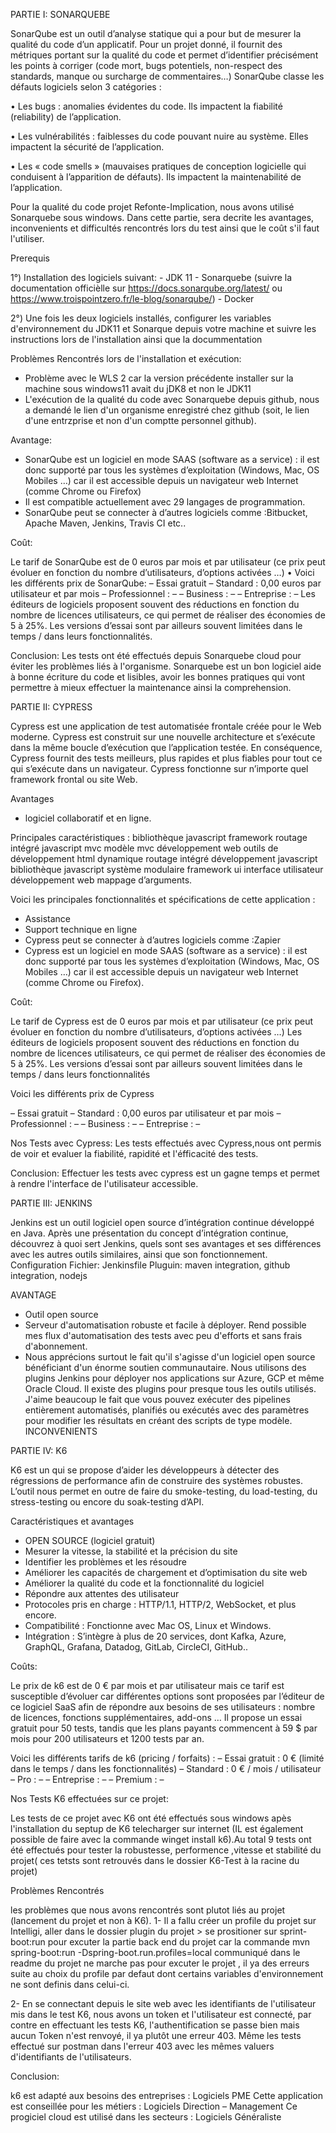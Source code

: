 PARTIE I: SONARQUEBE

SonarQube est un outil d’analyse statique qui a pour but de mesurer la qualité du code d’un applicatif. Pour un projet donné, il fournit des métriques portant sur la qualité du code et permet d’identifier précisément les points à corriger (code mort, bugs potentiels, non-respect des standards, manque ou surcharge de commentaires…)
SonarQube classe les défauts logiciels selon 3 catégories :

• Les bugs : anomalies évidentes du code. Ils impactent la fiabilité (reliability) de l’application.

• Les vulnérabilités : faiblesses du code pouvant nuire au système. Elles impactent la sécurité de l’application.

• Les « code smells » (mauvaises pratiques de conception logicielle qui conduisent à l’apparition de défauts). Ils impactent la maintenabilité de l’application.

Pour la qualité du code projet Refonte-Implication, nous avons utilisé Sonarquebe sous windows. Dans cette partie, sera decrite les avantages, inconvenients et difficultés rencontrés lors du test ainsi que le coût s'il faut l'utiliser.

Prerequis

1°) Installation des logiciels suivant: - JDK 11 - Sonarquebe (suivre la documentation officièlle sur https://docs.sonarqube.org/latest/ ou https://www.troispointzero.fr/le-blog/sonarqube/) - Docker

2°) Une fois les deux logiciels installés, configurer les variables d'environnement du JDK11 et Sonarque depuis votre machine et suivre les instructions lors de l'installation ainsi que la docummentation

Problèmes Rencontrés lors de l'installation et exécution:

- Problème avec le WLS 2 car la version précédente installer sur la machine sous windows11 avait du jDK8 et non le JDK11
- L'exécution de la qualité du code avec Sonarquebe depuis github, nous a demandé le lien d'un organisme enregistré chez github (soit, le lien d'une entrzprise et non d'un comptte personnel github).

Avantage:

- SonarQube est un logiciel en mode SAAS (software as a service) : il est donc supporté par tous les systèmes d’exploitation (Windows, Mac, OS Mobiles …) car il est accessible depuis un navigateur web Internet (comme Chrome ou Firefox)
- Il est compatible actuellement avec 29 langages de programmation.
- SonarQube peut se connecter à d’autres logiciels comme :Bitbucket, Apache Maven, Jenkins, Travis CI etc..

Coût:

Le tarif de SonarQube est de 0 euros par mois et par utilisateur (ce prix peut évoluer en fonction du nombre d’utilisateurs, d’options activées …)
• Voici les différents prix de SonarQube:
– Essai gratuit
– Standard : 0,00 euros par utilisateur et par mois
– Professionnel : –
– Business : –
– Entreprise : –
Les éditeurs de logiciels proposent souvent des réductions en fonction du nombre de licences utilisateurs, ce qui permet de réaliser des économies de 5 à 25%. Les versions d’essai sont par ailleurs souvent limitées dans le temps / dans leurs fonctionnalités.

Conclusion:
Les tests ont été effectués depuis Sonarquebe cloud pour éviter les problèmes liés à l'organisme.
Sonarquebe est un bon logiciel aide à bonne écriture du code et lisibles, avoir les bonnes pratiques qui vont permettre à mieux effectuer la maintenance ainsi la comprehension.


PARTIE II: CYPRESS

Cypress est une application de test automatisée frontale créée pour le Web moderne. Cypress est construit sur une nouvelle architecture et s’exécute dans la même boucle d’exécution que l’application testée. En conséquence, Cypress fournit des tests meilleurs, plus rapides et plus fiables pour tout ce qui s’exécute dans un navigateur. Cypress fonctionne sur n’importe quel framework frontal ou site Web.

Avantages
- logiciel collaboratif et en ligne.

Principales caractéristiques : bibliothèque javascript framework routage intégré javascript mvc modèle mvc développement web outils de développement html dynamique routage intégré développement javascript bibliothèque javascript système modulaire framework ui interface utilisateur développement web mappage d’arguments.

Voici les principales fonctionnalités et spécifications de cette application :
- Assistance
- Support technique en ligne
- Cypress peut se connecter à d’autres logiciels comme :Zapier
- Cypress est un logiciel en mode SAAS (software as a service) : il est donc supporté par tous les systèmes d’exploitation (Windows, Mac, OS Mobiles …) car il est accessible depuis un navigateur web Internet (comme Chrome ou Firefox).

Coût:

Le tarif de Cypress est de 0 euros par mois et par utilisateur (ce prix peut évoluer en fonction du nombre d’utilisateurs, d’options activées …)
Les éditeurs de logiciels proposent souvent des réductions en fonction du nombre de licences utilisateurs, ce qui permet de réaliser des économies de 5 à 25%. Les versions d’essai sont par ailleurs souvent limitées dans le temps / dans leurs fonctionnalités

Voici les différents prix de Cypress

– Essai gratuit
– Standard : 0,00 euros par utilisateur et par mois
– Professionnel : –
– Business : –
– Entreprise : –

Nos Tests avec Cypress: 
Les tests effectués avec Cypress,nous ont permis de voir et evaluer la fiabilité, rapidité et l'éfficacité des tests.

Conclusion: Effectuer les tests avec cypress est un gagne temps et permet à rendre l'interface de l'utilisateur accessible.


PARTIE III: JENKINS

Jenkins est un outil logiciel open source d’intégration continue développé en Java. Après une présentation du concept d’intégration continue, découvrez à quoi sert Jenkins, quels sont ses avantages et ses différences avec les autres outils similaires, ainsi que son fonctionnement.
Configuration
Fichier: Jenkinsfile
Pluguin: maven integration, github integration, nodejs

AVANTAGE
- Outil open source
- Serveur d'automatisation robuste et facile à déployer. Rend possible mes flux d'automatisation des tests avec peu d'efforts et sans frais d'abonnement.
- Nous apprécions surtout le fait qu'il s'agisse d'un logiciel open source bénéficiant d'un énorme soutien communautaire. Nous utilisons des plugins Jenkins pour déployer nos applications sur Azure, GCP et même Oracle Cloud. Il existe des plugins pour presque tous les outils utilisés. J'aime beaucoup le fait que vous pouvez exécuter des pipelines entièrement automatisés, planifiés ou exécutés avec des paramètres pour modifier les résultats en créant des scripts de type modèle.
  INCONVENIENTS
  
  
 PARTIE IV: K6

K6 est un qui se propose d’aider les développeurs à détecter des régressions de performance afin de construire des systèmes robustes.
L’outil nous permet en outre de faire du smoke-testing, du load-testing, du stress-testing ou encore du soak-testing d’API.

Caractéristiques et avantages

- OPEN SOURCE (logiciel gratuit)
- Mesurer la vitesse, la stabilité et la précision du site
- Identifier les problèmes et les résoudre
- Améliorer les capacités de chargement et d’optimisation du site web
- Améliorer la qualité du code et la fonctionnalité du logiciel
- Répondre aux attentes des utilisateur
- Protocoles pris en charge : HTTP/1.1, HTTP/2, WebSocket, et plus encore.
- Compatibilité : Fonctionne avec Mac OS, Linux et Windows.
- Intégration : S’intègre à plus de 20 services, dont Kafka, Azure, GraphQL, Grafana, Datadog, GitLab, CircleCI, GitHub..

Coûts:

Le prix de k6 est de 0 € par mois et par utilisateur mais ce tarif est susceptible d’évoluer car différentes options sont proposées par l’éditeur de ce logiciel SaaS afin de répondre aux besoins de ses utilisateurs : nombre de licences, fonctions supplémentaires, add-ons … 
Il propose un essai gratuit pour 50 tests, tandis que les plans payants commencent à 59 $ par mois pour 200 utilisateurs et 1200 tests par an.

Voici les différents tarifs de k6 (pricing / forfaits) :
– Essai gratuit : 0 € (limité dans le temps / dans les fonctionnalités)
– Standard : 0 € / mois / utilisateur
– Pro : –
– Entreprise : –
– Premium : –

Nos Tests K6 effectuées sur ce projet:  

Les tests de ce projet avec K6 ont été effectués sous windows apès l'installation du septup de K6 telecharger  sur internet (IL est également possible de faire avec la commande winget install k6).Au total 9 tests ont été effectués pour tester la robustesse, performence ,vitesse et stabilité du projet( ces tetsts sont retrouvés dans le dossier K6-Test à la racine du projet)

Problèmes Rencontrés

les problèmes que nous avons rencontrés sont plutot liés au projet (lancement du projet et non à K6). 
1- Il a fallu créer un profile du projet sur Intelligi, aller dans le dossier plugin du projet > se prositioner sur sprint-boot:run pour excuter la partie back end du projet car la commande mvn spring-boot:run -Dspring-boot.run.profiles=local communiqué dans le readme du projet ne marche pas pour excuter le projet , il ya des erreurs suite au choix du profile par defaut dont certains variables d'environnement ne sont definis dans celui-ci.

2- En se connectant depuis le site web avec les identifiants de l'utilisateur mis dans le test K6, nous avons un token et l'utilisateur est connecté, par contre
en effectuant les tests K6, l'authentification se passe bien mais aucun Token n'est renvoyé, il ya plutôt une erreur 403. Même les tests effectué sur postman dans l'erreur 403 avec les mêmes valuers d'identifiants de l'utilisateurs.


Conclusion:

k6 est adapté aux besoins des entreprises : Logiciels PME 
Cette application est conseillée pour les métiers : Logiciels Direction – Management 
Ce progiciel cloud est utilisé dans les secteurs : Logiciels Généraliste 
